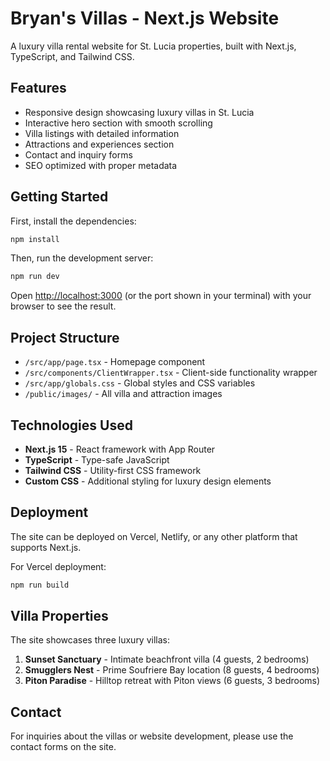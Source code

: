 # Bryan's Villas - Next.js Website

A luxury villa rental website for St. Lucia properties, built with Next.js, TypeScript, and Tailwind CSS.

## Features

- Responsive design showcasing luxury villas in St. Lucia
- Interactive hero section with smooth scrolling
- Villa listings with detailed information
- Attractions and experiences section
- Contact and inquiry forms
- SEO optimized with proper metadata

## Getting Started

First, install the dependencies:

```bash
npm install
```

Then, run the development server:

```bash
npm run dev
```

Open [http://localhost:3000](http://localhost:3000) (or the port shown in your terminal) with your browser to see the result.

## Project Structure

- `/src/app/page.tsx` - Homepage component
- `/src/components/ClientWrapper.tsx` - Client-side functionality wrapper
- `/src/app/globals.css` - Global styles and CSS variables
- `/public/images/` - All villa and attraction images

## Technologies Used

- **Next.js 15** - React framework with App Router
- **TypeScript** - Type-safe JavaScript
- **Tailwind CSS** - Utility-first CSS framework
- **Custom CSS** - Additional styling for luxury design elements

## Deployment

The site can be deployed on Vercel, Netlify, or any other platform that supports Next.js.

For Vercel deployment:

```bash
npm run build
```

## Villa Properties

The site showcases three luxury villas:

1. **Sunset Sanctuary** - Intimate beachfront villa (4 guests, 2 bedrooms)
2. **Smugglers Nest** - Prime Soufriere Bay location (8 guests, 4 bedrooms)  
3. **Piton Paradise** - Hilltop retreat with Piton views (6 guests, 3 bedrooms)

## Contact

For inquiries about the villas or website development, please use the contact forms on the site.
